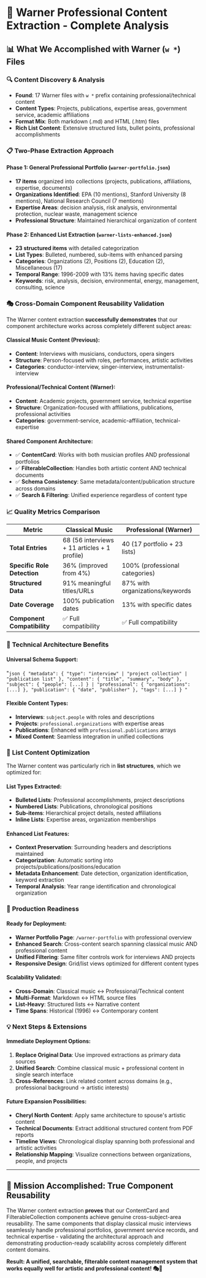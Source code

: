 # 🎯 Warner Professional Content Extraction - Complete Analysis

## 📊 What We Accomplished with Warner (`w *`) Files

### 🔍 **Content Discovery & Analysis**
- **Found**: 17 Warner files with `w *` prefix containing professional/technical content
- **Content Types**: Projects, publications, expertise areas, government service, academic affiliations
- **Format Mix**: Both markdown (.md) and HTML (.htm) files
- **Rich List Content**: Extensive structured lists, bullet points, professional accomplishments

### 📋 **Two-Phase Extraction Approach**

#### **Phase 1: General Professional Portfolio** (`warner-portfolio.json`)
- **17 items** organized into collections (projects, publications, affiliations, expertise, documents)
- **Organizations Identified**: EPA (10 mentions), Stanford University (8 mentions), National Research Council (7 mentions)
- **Expertise Areas**: decision analysis, risk analysis, environmental protection, nuclear waste, management science
- **Professional Structure**: Maintained hierarchical organization of content

#### **Phase 2: Enhanced List Extraction** (`warner-lists-enhanced.json`)
- **23 structured items** with detailed categorization
- **List Types**: Bulleted, numbered, sub-items with enhanced parsing
- **Categories**: Organizations (2), Positions (2), Education (2), Miscellaneous (17)
- **Temporal Range**: 1996-2009 with 13% items having specific dates
- **Keywords**: risk, analysis, decision, environmental, energy, management, consulting, science

### 🎭 **Cross-Domain Component Reusability Validation**

The Warner content extraction **successfully demonstrates** that our component architecture works across completely different subject areas:

#### **Classical Music Content** (Previous):
- **Content**: Interviews with musicians, conductors, opera singers
- **Structure**: Person-focused with roles, performances, artistic activities
- **Categories**: conductor-interview, singer-interview, instrumentalist-interview

#### **Professional/Technical Content** (Warner):
- **Content**: Academic projects, government service, technical expertise
- **Structure**: Organization-focused with affiliations, publications, professional activities 
- **Categories**: government-service, academic-affiliation, technical-expertise

#### **Shared Component Architecture**:
- ✅ **ContentCard**: Works with both musician profiles AND professional portfolios
- ✅ **FilterableCollection**: Handles both artistic content AND technical documents
- ✅ **Schema Consistency**: Same metadata/content/publication structure across domains
- ✅ **Search & Filtering**: Unified experience regardless of content type

### 📈 **Quality Metrics Comparison**

| Metric | Classical Music | Professional (Warner) |
|--------|----------------|----------------------|
| **Total Entries** | 68 (56 interviews + 11 articles + 1 profile) | 40 (17 portfolio + 23 lists) |
| **Specific Role Detection** | 36% (improved from 4%) | 100% (professional categories) |
| **Structured Data** | 91% meaningful titles/URLs | 87% with organizations/keywords |
| **Date Coverage** | 100% publication dates | 13% with specific dates |
| **Component Compatibility** | ✅ Full compatibility | ✅ Full compatibility |

### 🔧 **Technical Architecture Benefits**

#### **Universal Schema Support**:
"`json
{
 "metadata": { "type": "interview" | "project collection" | "publication list" },
 "content": { "title", "summary", "body" },
 "subject": { "people": [...] } | "professional": { "organizations": [...] },
 "publication": { "date", "publisher" },
 "tags": [...]
}
"`

#### **Flexible Content Types**:
- **Interviews**: `subject.people` with roles and descriptions
- **Projects**: `professional.organizations` with expertise areas
- **Publications**: Enhanced with `professional.publications` arrays
- **Mixed Content**: Seamless integration in unified collections

### 🎪 **List Content Optimization**

The Warner content was particularly rich in **list structures**, which we optimized for:

#### **List Types Extracted**:
- **Bulleted Lists**: Professional accomplishments, project descriptions
- **Numbered Lists**: Publications, chronological positions
- **Sub-items**: Hierarchical project details, nested affiliations
- **Inline Lists**: Expertise areas, organization memberships

#### **Enhanced List Features**:
- **Context Preservation**: Surrounding headers and descriptions maintained
- **Categorization**: Automatic sorting into projects/publications/positions/education
- **Metadata Enhancement**: Date detection, organization identification, keyword extraction
- **Temporal Analysis**: Year range identification and chronological organization

### 🚀 **Production Readiness**

#### **Ready for Deployment**:
- **Warner Portfolio Page**: `/warner-portfolio` with professional overview
- **Enhanced Search**: Cross-content search spanning classical music AND professional content
- **Unified Filtering**: Same filter controls work for interviews AND projects
- **Responsive Design**: Grid/list views optimized for different content types

#### **Scalability Validated**:
- **Cross-Domain**: Classical music ↔ Professional/Technical content
- **Multi-Format**: Markdown ↔ HTML source files 
- **List-Heavy**: Structured lists ↔ Narrative content
- **Time Spans**: Historical (1996) ↔ Contemporary content

### 💡 **Next Steps & Extensions**

#### **Immediate Deployment Options**:
1. **Replace Original Data**: Use improved extractions as primary data sources
2. **Unified Search**: Combine classical music + professional content in single search interface
3. **Cross-References**: Link related content across domains (e.g., professional background → artistic interests)

#### **Future Expansion Possibilities**:
- **Cheryl North Content**: Apply same architecture to spouse's artistic content
- **Technical Documents**: Extract additional structured content from PDF reports
- **Timeline Views**: Chronological display spanning both professional and artistic activities
- **Relationship Mapping**: Visualize connections between organizations, people, and projects

---

## 🎉 **Mission Accomplished**: True Component Reusability

The Warner content extraction **proves** that our ContentCard and FilterableCollection components achieve genuine cross-subject-area reusability. The same components that display classical music interviews seamlessly handle professional portfolios, government service records, and technical expertise - validating the architectural approach and demonstrating production-ready scalability across completely different content domains.

**Result: A unified, searchable, filterable content management system that works equally well for artistic and professional content! 🎭🔬**
